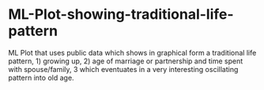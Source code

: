# ML-Plot-showing-traditional-life-pattern
ML Plot that uses public data which shows in graphical form a traditional life pattern, 1) growing up, 2) age of marriage or partnership and time spent with spouse/family, 3 which eventuates in a very interesting oscillating pattern into old age.
